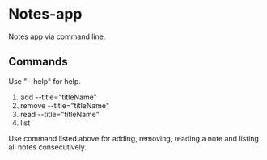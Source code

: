 # Notes-app
Notes app via command line.  
##  Commands
Use "--help" for help.
1. add --title="titleName"
2. remove --title="titleName"
3. read --title="titleName"
4. list  
  
Use command listed above for adding, removing, reading a note and listing all notes consecutively.
